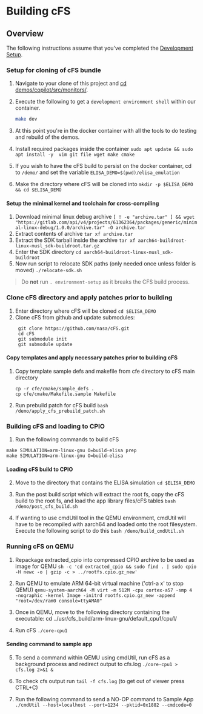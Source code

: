 # Building cFS

## Overview

The following instructions assume that you've completed the [Development Setup](./Development.md).


### Setup for cloning of cFS bundle

1) Navigate to your clone of this project and [cd demos/copilot/src/monitors/](../copilot/src/monitors/).
2) Execute the following to get a `development environment shell` within our container.

   ```bash
   make dev
   ```
3) At this point you're in the docker container with all the tools to do testing and rebuild of the demos.
4) Install required packages inside the container `sudo apt update && sudo apt install -y  vim git file wget make cmake` 
5) If you wish to have the cFS build to persist on the docker container, cd to `/demo/` and set the variable `ELISA_DEMO=$(pwd)/elisa_emulation`
6) Make the directory where cFS will be cloned into `mkdir -p $ELISA_DEMO && cd $ELISA_DEMO`

#### Setup the minimal kernel and toolchain for cross-compiling

1) Download minimal linux debug archive `[ ! -e "archive.tar" ] && wget "https://gitlab.com/api/v4/projects/61362364/packages/generic/minimal-linux-debug/1.0.0/archive.tar" -O archive.tar`
2) Extract contents of archive `tar xf archive.tar`
3) Extract the SDK tarball inside the archive `tar xf aarch64-buildroot-linux-musl_sdk-buildroot.tar.gz`
4) Enter the SDK directory `cd aarch64-buildroot-linux-musl_sdk-buildroot`
5) Now run script to relocate SDK paths (only needed once unless folder is moved) `./relocate-sdk.sh`  
> Do **not** run `. environment-setup` as it breaks the CFS build process.

### Clone cFS directory and apply patches prior to building

1) Enter directory where cFS will be cloned `cd $ELISA_DEMO`
2) Clone cFS from github and update submodules: 
   ```
    git clone https://github.com/nasa/cFS.git
    cd cFS
    git submodule init
    git submodule update
   ```

#### Copy templates and apply necessary patches prior to building cFS
1) Copy template sample defs and makefile from cfe directory to cFS main directory
   ```
   cp -r cfe/cmake/sample_defs .
   cp cfe/cmake/Makefile.sample Makefile
   ```
2) Run prebuild patch for cFS build `bash /demo/apply_cfs_prebuild_patch.sh`

### Building cFS and loading to CPIO

1) Run the following commands to build cFS
```
make SIMULATION=arm-linux-gnu O=build-elisa prep
make SIMULATION=arm-linux-gnu O=build-elisa
```

#### Loading cFS build to CPIO
2) Move to the directory that contains the ELISA simulation `cd $ELISA_DEMO`

3) Run the post build script which will extract the root fs, copy the cFS build to the root fs, and load the app library files/cFS tables `bash /demo/post_cfs_build.sh`

4) If wanting to use cmdUtil tool in the QEMU environment, cmdUtil will have to be recompiled with aarch64 and loaded onto the root filesystem. Execute the following script to do this `bash /demo/build_cmdUtil.sh`

### Running cFS on QEMU
1) Repackage extracted_cpio into compressed CPIO archive to be used as image for QEMU `sh -c 'cd extracted_cpio && sudo find . | sudo cpio -H newc -o | gzip -c > ../rootfs.cpio.gz_new'`

2) Run QEMU to emulate ARM 64-bit virtual machine ('ctrl-a x' to stop QEMU) `qemu-system-aarch64 -M virt -m 512M -cpu cortex-a57 -smp 4 -nographic -kernel Image -initrd rootfs.cpio.gz_new -append "root=/dev/ram0 console=ttyAMA0"`

3) Once in QEMU, move to the following directory containing the executable:
cd ../usr/cfs_build/arm-linux-gnu/default_cpu1/cpu1/

4) Run cFS `./core-cpu1`

#### Sending command to sample app

5) To send a command within QEMU using cmdUtil, run cFS as a background process and redirect output to cfs.log `./core-cpu1 > cfs.log 2>&1 &`

6) To check cfs output run `tail -f cfs.log` (to get out of viewer press CTRL+C)

7) Run the following command to send a NO-OP command to Sample App `./cmdUtil --host=localhost --port=1234 --pktid=0x1882 --cmdcode=0`